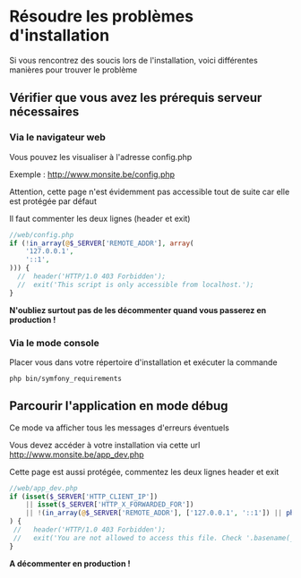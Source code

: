 Résoudre les problèmes d'installation
=========

Si vous rencontrez des soucis lors de l'installation, voici différentes manières pour trouver le problème

## Vérifier que vous avez les prérequis serveur nécessaires

### Via le navigateur web

Vous pouvez les visualiser à l'adresse config.php

Exemple : http://www.monsite.be/config.php

Attention, cette page n'est évidemment pas accessible tout de suite car elle est protégée par défaut

Il faut commenter les deux lignes (header et exit)

```php
//web/config.php
if (!in_array(@$_SERVER['REMOTE_ADDR'], array(
    '127.0.0.1',
    '::1',
))) {
  //  header('HTTP/1.0 403 Forbidden');
  //  exit('This script is only accessible from localhost.');
}
```

**N'oubliez surtout pas de les décommenter quand vous passerez en production !**

### Via le mode console

Placer vous dans votre répertoire d'installation et exécuter la commande

```
php bin/symfony_requirements
```

## Parcourir l'application en mode débug

Ce mode va afficher tous les messages d'erreurs éventuels 

Vous devez accéder à votre installation via cette url http://www.monsite.be/app_dev.php

Cette page est aussi protégée, commentez les deux lignes header et exit

```php
//web/app_dev.php
if (isset($_SERVER['HTTP_CLIENT_IP'])
    || isset($_SERVER['HTTP_X_FORWARDED_FOR'])
    || !(in_array(@$_SERVER['REMOTE_ADDR'], ['127.0.0.1', '::1']) || php_sapi_name() === 'cli-server')
) {
 //   header('HTTP/1.0 403 Forbidden');
 //   exit('You are not allowed to access this file. Check '.basename(__FILE__).' for more information.');
}
```

**A décommenter en production !**


